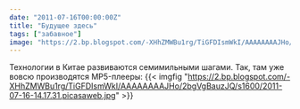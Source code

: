 ```yaml
---
date: "2011-07-16T00:00:00Z"
title: "Будущее здесь"
tags: ["забавное"]
image: "https://2.bp.blogspot.com/-XHhZMWBu1rg/TiGFDIsmWkI/AAAAAAAAJHo/2bgVgBauzJQ/s1600/2011-07-16-14.17.31.picasaweb.jpg"
---
```


Технологии в Китае развиваются семимильными шагами. Так, там уже вовсю производятся MP5-плееры:
{{< imgfig "https://2.bp.blogspot.com/-XHhZMWBu1rg/TiGFDIsmWkI/AAAAAAAAJHo/2bgVgBauzJQ/s1600/2011-07-16-14.17.31.picasaweb.jpg" >}}
